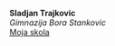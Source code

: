 **Sladjan Trajkovic** \
*Gimnazija Bora Stankovic* \
[Moja skola](https://vranjskagimnazija.edu.rs)
